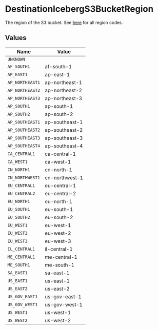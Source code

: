 # DestinationIcebergS3BucketRegion

The region of the S3 bucket. See <a href="https://docs.aws.amazon.com/AWSEC2/latest/UserGuide/using-regions-availability-zones.html#concepts-available-regions">here</a> for all region codes.


## Values

| Name            | Value           |
| --------------- | --------------- |
| `UNKNOWN`       |                 |
| `AF_SOUTH1`     | af-south-1      |
| `AP_EAST1`      | ap-east-1       |
| `AP_NORTHEAST1` | ap-northeast-1  |
| `AP_NORTHEAST2` | ap-northeast-2  |
| `AP_NORTHEAST3` | ap-northeast-3  |
| `AP_SOUTH1`     | ap-south-1      |
| `AP_SOUTH2`     | ap-south-2      |
| `AP_SOUTHEAST1` | ap-southeast-1  |
| `AP_SOUTHEAST2` | ap-southeast-2  |
| `AP_SOUTHEAST3` | ap-southeast-3  |
| `AP_SOUTHEAST4` | ap-southeast-4  |
| `CA_CENTRAL1`   | ca-central-1    |
| `CA_WEST1`      | ca-west-1       |
| `CN_NORTH1`     | cn-north-1      |
| `CN_NORTHWEST1` | cn-northwest-1  |
| `EU_CENTRAL1`   | eu-central-1    |
| `EU_CENTRAL2`   | eu-central-2    |
| `EU_NORTH1`     | eu-north-1      |
| `EU_SOUTH1`     | eu-south-1      |
| `EU_SOUTH2`     | eu-south-2      |
| `EU_WEST1`      | eu-west-1       |
| `EU_WEST2`      | eu-west-2       |
| `EU_WEST3`      | eu-west-3       |
| `IL_CENTRAL1`   | il-central-1    |
| `ME_CENTRAL1`   | me-central-1    |
| `ME_SOUTH1`     | me-south-1      |
| `SA_EAST1`      | sa-east-1       |
| `US_EAST1`      | us-east-1       |
| `US_EAST2`      | us-east-2       |
| `US_GOV_EAST1`  | us-gov-east-1   |
| `US_GOV_WEST1`  | us-gov-west-1   |
| `US_WEST1`      | us-west-1       |
| `US_WEST2`      | us-west-2       |